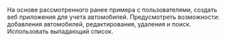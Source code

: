 На основе рассмотренного ранее примера с пользователями, создать веб приложения для учета автомобилей. Предусмотреть возможности: добавления автомобилей, редактирования, удаления и поиск. Использовать выпадающий список.
